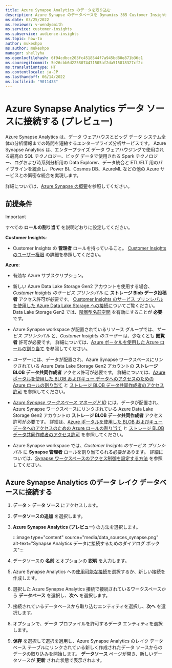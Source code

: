 ```yaml
---
title: Azure Synapse Analytics のデータを取り込む
description: Azure Synapse のデータベースを Dynamics 365 Customer Insights のデータ ソースとして使用します。
ms.date: 03/25/2022
ms.reviewer: v-wendysmith
ms.service: customer-insights
ms.subservice: audience-insights
ms.topic: how-to
author: mukeshpo
ms.author: mukeshpo
manager: shellyha
ms.openlocfilehash: 6f94cdbcc203fc4518544f7a945bd80e871b36c1
ms.sourcegitcommit: 5e26cbb6d2258074471505af2da515818327cf2c
ms.translationtype: HT
ms.contentlocale: ja-JP
ms.lasthandoff: 06/14/2022
ms.locfileid: "9011433"
---
```

# <a name="connect-an-azure-synapse-analytics-data-source-preview"></a>Azure Synapse Analytics データ ソースに接続する (プレビュー)

Azure Synapse Analytics は、データ ウェアハウスとビッグ データ システム全体の分析情報までの時間を短縮するエンタープライズ分析サービスです。 Azure Synapse Analytics は、エンタープライズ データ ウェアハウジングで使用される最高の SQL テクノロジー、ビッグ データで使用される Spark テクノロジー、ログおよび時系列分析用の Data Explorer、データ統合と ETL/ELT 用のパイプラインを統合し、Power BI、Cosmos DB、AzureML などの他の Azure サービスとの緊密な統合を実現します。

詳細については、[Azure Synapse の概要](/azure/synapse-analytics/overview-what-is)を参照してください。

## <a name="prerequisites"></a>前提条件

> [!IMPORTANT]
> すべての **ロールの割り当て** を説明どおりに設定してください。  

**Customer Insights**:

* Customer Insights の **管理者** ロールを持っていること。 [Customer Insights のユーザー権限](permissions.md#assign-roles-and-permissions) の詳細を参照してください。

**Azure**:

- 有効な Azure サブスクリプション。

- 新しい Azure Data Lake Storage Gen2 アカウントを使用する場合、*Customer Insights のサービス プリンシパル* に **ストレージ Blob データ投稿者** アクセス許可が必要です。 [Customer Insights のサービス プリンシパルを使用した Azure Data Lake Storage への接続](connect-service-principal.md)についてご覧ください。 Data Lake Storage Gen2 では、[階層型名前空間](/azure/storage/blobs/data-lake-storage-namespace) を有効にすることが **必要** です。

- Azure Synapse workspace が配置されているリソース グループでは、*サービス プリンシパル* と、*Customer Insights のユーザー* は、少なくとも **閲覧者** 許可が必要です。 詳細については、[Azure ポータルを使用した Azure ロールの割り当て](/azure/role-based-access-control/role-assignments-portal) を参照してください。

- *ユーザー* には、データが配置され、Azure Synapse ワークスペースにリンクされている Azure Data Lake Storage Gen2 アカウントの **ストレージ BLOB データ共同作成者** アクセス許可が必要です。 詳細については、[Azure ポータルを使用した BLOB およびキュー データへのアクセスのための Azure ロールの割り当て](/azure/storage/common/storage-auth-aad-rbac-portal) と [ストレージ BLOB データ共同作成者のアクセス許可](/azure/role-based-access-control/built-in-roles#storage-blob-data-contributor) を参照してください。

- *[Azure Synapse ワークスペース マネージド ID](/azure/synapse-analytics/security/synapse-workspace-managed-identity)* には、データが配置され、Azure Synapse ワークスペースにリンクされている Azure Data Lake Storage Gen2 アカウントの **ストレージ BLOB データ共同作成者** アクセス許可が必要です。 詳細は、[Azure ポータルを使用した BLOB およびキュー データへのアクセスのための Azure ロールの割り当て](/azure/storage/common/storage-auth-aad-rbac-portal) と [ストレージ BLOB データ共同作成者のアクセス許可](/azure/role-based-access-control/built-in-roles#storage-blob-data-contributor) を参照してください。

- Azure Synapse workspace では、*Customer Insights のサービス プリンシパル* に **Synapse 管理者** ロールを割り当てられる必要があります。 詳細については、[Synapse ワークスペースのアクセス制御を設定する方法](/azure/synapse-analytics/security/how-to-set-up-access-control) を参照してください。

## <a name="connect-to-the-data-lake-database-in-azure-synapse-analytics"></a>Azure Synapse Analytics のデータ レイク データベースに接続する

1. **データ** > **データ ソース** にアクセスします。

1. **データソースの追加** を選択します。

1. **Azure Synapse Analytics (プレビュー)** の方法を選択します。

   :::image type="content" source="media/data_sources_synapse.png" alt-text="Synapse Analytics データに接続するためのダイアログ ボックス":::
  
1. データソースの **名前** とオプションの **説明** を入力します。

1. Azure Synapse Analytics への[使用可能な接続](connections.md)を選択するか、新しい接続を作成します。

1. 選択した Azure Synapse Analytics 接続で接続されているワークスペースから **データベース** を選択し、**次へ** を選択します。

1. 接続されているデータベースから取り込むエンティティを選択し、**次へ** を選択します。

1. オプションで、データ プロファイルを許可するデータ エンティティを選択します。

1. **保存** を選択して選択を適用し、Azure Synapse Analytics のレイク データベース テーブルにリンクされている新しく作成されたデータ ソースからのデータの取り込みを開始します。 **データソース** ページが開き、新しいデータソースが **更新** された状態で表示されます。
